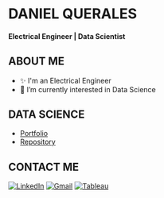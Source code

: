 
# DANIEL QUERALES 
#### Electrical Engineer | Data Scientist 
## ABOUT ME
- ✨ I'm an Electrical Engineer
- 👀 I’m currently interested in Data Science
## DATA SCIENCE
* [Portfolio](https://dquerales.github.io/DanielPortfolio/)
* [Repository](https://github.com/dquerales/DataScience)
## CONTACT ME 
[![LinkedIn][linkedin-shield]][linkedin-url]
[![Gmail][gmail-shield]][gmail-url]
[![Tableau][Tableau-shield]][Tableau-url]






[gmail-shield]: https://img.shields.io/badge/Gmail-D14836?style=for-the-badge&logo=gmail&logoColor=white
[gmail-url]: mailto:d.querales@gmail.com
[linkedin-shield]: https://img.shields.io/badge/-LinkedIn-black.svg?style=for-the-badge&logo=linkedin&colorB=555
[linkedin-url]: https://www.linkedin.com/in/danielquerales/
[Tableau-shield]: https://img.shields.io/badge/Tableau-E97627?style=for-the-badge&logo=Tableau&logoColor=white
[Tableau-url]: https://public.tableau.com/app/profile/daniel.querales
